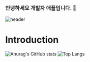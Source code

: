 ### 안녕하세요 개발자 애플입니다. 👋
![header](https://capsule-render.vercel.app/api?type=waving&color=auto&height=200&section=header&text=Developer%20Apple&fontSize=70&animation=twinkling&fontAlignY=30)

# Introduction
![Anurag's GitHub stats](https://github-readme-stats.vercel.app/api?username=Jodongjin&show_icons=true&theme=radical)
![Top Langs](https://github-readme-stats.vercel.app/api/top-langs/?username=Jodongjin&langs_count=10&layout=compact&theme=dark)
